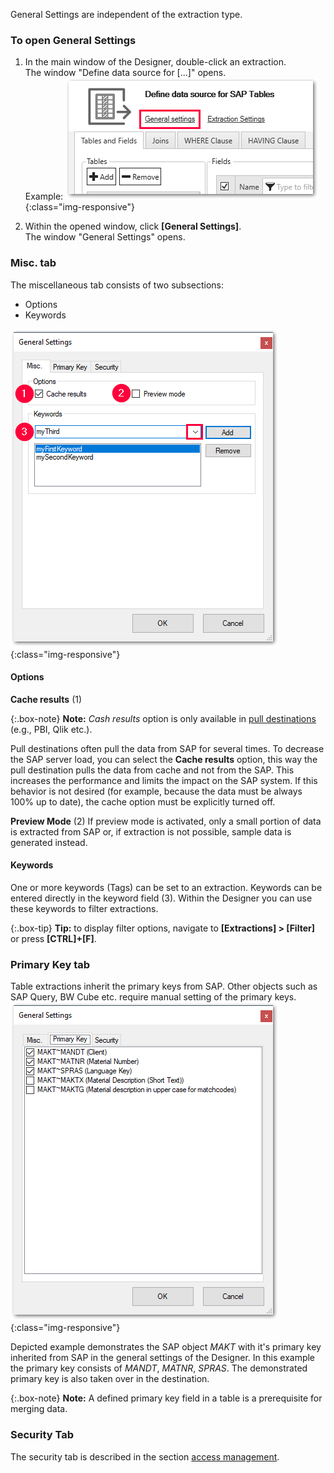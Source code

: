 General Settings are independent of the extraction type.
### To open General Settings
1. In the main window of the Designer, double-click an extraction.<br>
The window "Define data source for [...]" opens.<br>
Example:
![General-Settings](/img/content/General-Settings_designer.png){:class="img-responsive"}

2. Within the opened window, click **[General Settings]**.<br>
The window "General Settings" opens.


### Misc. tab
The miscellaneous tab consists of two subsections:
- Options
- Keywords

![General-Settings](/img/content/General-Settings.png){:class="img-responsive"}

#### Options
**Cache results** (1)

{:.box-note}
**Note:** *Cash results* option is only available in [pull destinations](../xu-destinations#pull-and-push-destinations) (e.g., PBI, Qlik etc.).

Pull destinations often pull the data from SAP for several times. To decrease the SAP server load, you can select the **Cache results** option, this way the pull destination pulls the data from cache and not from the SAP.
This increases the performance and limits the impact on the SAP system. If this behavior is not desired (for example, because the data must be always 100% up to date), the cache option must be explicitly turned off.

**Preview Mode** (2)
If preview mode is activated, only a small portion of data is extracted from SAP or, if extraction is not possible, sample data is generated instead.

#### Keywords
One or more keywords (Tags) can be set to an extraction. 
Keywords can be entered directly in the keyword field (3).
Within the Designer you can use these keywords to filter  extractions. 

{:.box-tip}
**Tip:** to display filter options, navigate to **[Extractions] > [Filter]** or press **[CTRL]+[F]**.
 
### Primary Key tab
Table extractions inherit the primary keys from SAP. Other objects such as SAP Query, BW Cube etc. require manual setting of the primary keys.  
![General-Settings-Primary-Key](/img/content/XU_table_Primary_key.png){:class="img-responsive"}

Depicted example demonstrates the SAP object *MAKT* with it's primary key inherited from SAP in the general settings of the Designer. In this example the primary key consists of *MANDT*, *MATNR*, *SPRAS*. The demonstrated primary key is also taken over in the destination. 

{:.box-note}
**Note:** A defined primary key field in a table is a prerequisite for merging data. 


### Security Tab
The security tab is described in the section [access management](../security/access-management).
